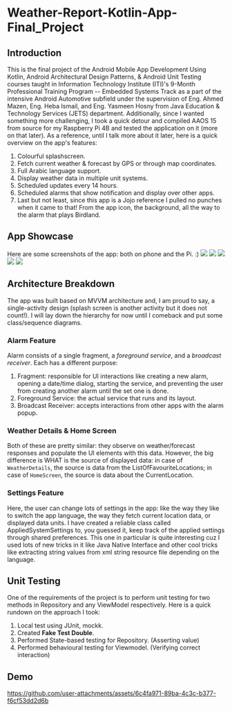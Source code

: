 # Weather-Report-Kotlin-App-Final_Project

## Introduction
This is the final project of the Android Mobile App Development Using Kotlin, Android Architectural Design Patterns, & Android Unit Testing courses taught in Information Technology Institute (ITI)'s 9-Month Professional Training Program -- Embedded Systems Track as a part of the intensive Android Automotive subfield under the supervision of Eng. Ahmed Mazen, Eng. Heba Ismail, and Eng. Yasmeen Hosny from Java Education & Technology Services (JETS) department. Additionally, since I wanted something more challenging, I took a quick detour and compiled AAOS 15 from source for my Raspberry Pi 4B and tested the application on it (more on that later). As a reference, until I talk more about it later, here is a quick overview on the app's features:

1. Colourful splashscreen.
2. Fetch current weather & forecast by GPS or through map coordinates.
3. Full Arabic language support.
4. Display weather data in multiple unit systems.
5. Scheduled updates every 14 hours.
6. Scheduled alarms that show notification and display over other apps.
7. Last but not least, since this app is a Jojo reference I pulled no punches when it came to that! From the app icon, the background, all the way to the alarm that plays Birdland.

## App Showcase
Here are some screenshots of the app: both on phone and the Pi. :)
![](./README_Photos/flyer/wezza.png)
![](./README_Photos/pi/pi_home.png)
![](./README_Photos/pi/app_installed.png)
![](./README_Photos/pi/app_home.png)
![](./README_Photos/pi/map.png)

## Architecture Breakdown
The app was built based on MVVM architecture and, I am proud to say, a single-activity design (splash screen is another activity but it does not count!). I will lay down the hierarchy for now until I comeback and put some class/sequence diagrams.

### Alarm Feature
Alarm consists of a single fragment, a *foreground service*, and a *broadcast receiver*. Each has a different purpose:
1. Fragment: responsible for UI interactions like creating a new alarm, opening a date/time dialog, starting the service, and preventing the user from creating another alarm until the set one is done.
2. Foreground Service: the actual service that runs and its layout.
3. Broadcast Receiver: accepts interactions from other apps with the alarm popup.

### Weather Details & Home Screen
Both of these are pretty similar: they observe on weather/forecast responses and populate the UI elements with this data. However, the big difference is WHAT is the source of displayed data: in case of `WeatherDetails`, the source is data from the ListOfFavouriteLocations; in case of `HomeScreen`, the source is data about the CurrentLocation.

### Settings Feature
Here, the user can change lots of settings in the app: like the way they like to switch the app language, the way they fetch current location data, or displayed data units. I have created a reliable class called AppliedSystemSettings to, you guessed it, keep track of the applied settings through shared preferences. This one in particular is quite interesting cuz I used lots of new tricks in it like Java Native Interface and other cool tricks like extracting string values from xml string resource file depending on the language.


## Unit Testing
One of the requirements of the project is to perform unit testing for two methods in Repository and any ViewModel respectively. Here is a quick rundown on the approach I took:
1. Local test using JUnit, mockk.
2. Created **Fake Test Double**.
3. Performed State-based testing for Repository. (Asserting value)
4. Performed behavioural testing for Viewmodel. (Verifying correct interaction)


## Demo
https://github.com/user-attachments/assets/6c4fa971-89ba-4c3c-b377-f6cf53dd2d6b
